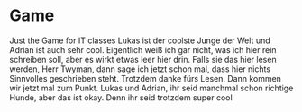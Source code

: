 # Game
Just the Game for IT classes
Lukas ist der coolste Junge der Welt und Adrian ist auch sehr cool. Eigentlich weiß ich gar nicht, was ich hier rein schreiben soll, aber es wirkt etwas leer hier drin. Falls sie das hier lesen werden, Herr Twyman, dann sage ich jetzt schon mal, dass hier nichts Sinnvolles geschrieben steht. Trotzdem danke fürs Lesen. 
Dann kommen wir jetzt mal zum Punkt. Lukas und Adrian, ihr seid manchmal schon richtige Hunde, aber das ist okay. Denn ihr seid trotzdem super cool
